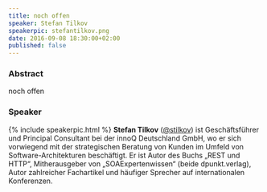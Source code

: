 ```yaml
---
title: noch offen
speaker: Stefan Tilkov
speakerpic: stefantilkov.png
date: 2016-09-08 18:30:00+02:00
published: false
---
```


### Abstract

noch offen

### Speaker

{% include speakerpic.html %}
__Stefan Tilkov__ ([@stilkov](https://twitter.com/stilkov)) ist Geschäftsführer und Principal Consultant bei der innoQ Deutschland GmbH, wo er sich vorwiegend mit der strategischen Beratung von Kunden im Umfeld von Software-Architekturen beschäftigt. Er ist Autor des Buchs „REST und HTTP“, Mitherausgeber von „SOAExpertenwissen“ (beide dpunkt.verlag), Autor zahlreicher Fachartikel und häufiger Sprecher auf internationalen Konferenzen.
